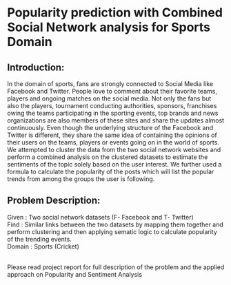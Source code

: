 # Popularity prediction with Combined Social Network analysis for Sports Domain
## Introduction:
In the domain of sports, fans are strongly connected to Social Media like Facebook and Twitter. People love to comment about their favorite teams, players and ongoing matches on the social media. Not only the fans but also the players, tournament conducting authorities, sponsors, franchises owing the teams participating in the sporting events, top brands and news organizations are also members of these sites and share the updates almost continuously.
Even though the underlying structure of the Facebook and Twitter is different, they share the same idea of containing the opinions of their users on the teams, players or events going on in the world of sports.
We attempted to cluster the data from the two social network websites and perform a combined analysis on the clustered datasets to estimate the sentiments of the topic solely based on the user interest. We further used a formula to calculate the popularity of the posts which will list the popular trends from among the groups the user is following.
## Problem Description:
Given : Two social network datasets (F- Facebook and T- Twitter)</br>
Find : Similar links between the two datasets by mapping them together and
perform clustering and then applying sematic logic to calculate popularity of the trending events.</br>
Domain : Sports (Cricket)</br>

</br>
Please read project report for full description of the problem and the applied approach on Popularity and Sentiment Analysis  

